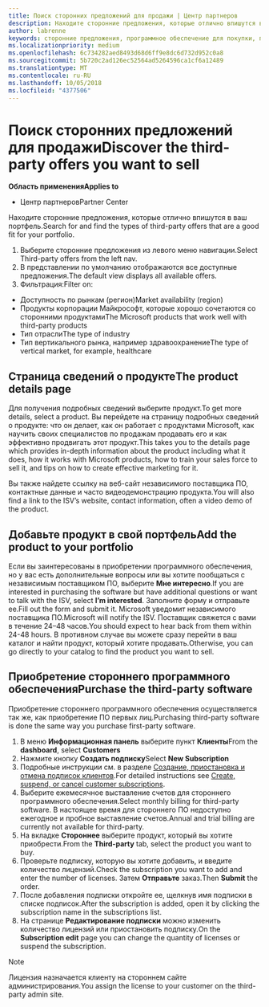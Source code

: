 ```yaml
---
title: Поиск сторонних предложений для продажи | Центр партнеров
description: Находите сторонние предложения, которые отлично впишутся в ваш портфель.
author: labrenne
keywords: сторонние предложения, программное обеспечение для покупки, поиск сторонних предложений
ms.localizationpriority: medium
ms.openlocfilehash: 6c734282aed8493d68d6ff9e8dc6d732d952c0a8
ms.sourcegitcommit: 5b720c2ad126ec52564ad5264596ca1cf6a12489
ms.translationtype: MT
ms.contentlocale: ru-RU
ms.lasthandoff: 10/05/2018
ms.locfileid: "4377506"
---
```

# <a name="discover-the-third-party-offers-you-want-to-sell"></a><span data-ttu-id="322eb-104">Поиск сторонних предложений для продажи</span><span class="sxs-lookup"><span data-stu-id="322eb-104">Discover the third-party offers you want to sell</span></span>

**<span data-ttu-id="322eb-105">Область применения</span><span class="sxs-lookup"><span data-stu-id="322eb-105">Applies to</span></span>**

-  <span data-ttu-id="322eb-106">Центр партнеров</span><span class="sxs-lookup"><span data-stu-id="322eb-106">Partner Center</span></span>

<span data-ttu-id="322eb-107">Находите сторонние предложения, которые отлично впишутся в ваш портфель.</span><span class="sxs-lookup"><span data-stu-id="322eb-107">Search for and find the types of third-party offers that are a good fit for your portfolio.</span></span> 

1.  <span data-ttu-id="322eb-108">Выберите сторонние предложения из левого меню навигации.</span><span class="sxs-lookup"><span data-stu-id="322eb-108">Select Third-party offers from the left nav.</span></span> 
2.  <span data-ttu-id="322eb-109">В представлении по умолчанию отображаются все доступные предложения.</span><span class="sxs-lookup"><span data-stu-id="322eb-109">The default view displays all available offers.</span></span> 
3.  <span data-ttu-id="322eb-110">Фильтрация:</span><span class="sxs-lookup"><span data-stu-id="322eb-110">Filter on:</span></span>

- <span data-ttu-id="322eb-111">Доступность по рынкам (регион)</span><span class="sxs-lookup"><span data-stu-id="322eb-111">Market availability (region)</span></span>
- <span data-ttu-id="322eb-112">Продукты корпорации Майкрософт, которые хорошо сочетаются со сторонними продуктами</span><span class="sxs-lookup"><span data-stu-id="322eb-112">The Microsoft products that work well with third-party products</span></span>
- <span data-ttu-id="322eb-113">Тип отрасли</span><span class="sxs-lookup"><span data-stu-id="322eb-113">The type of industry</span></span>
- <span data-ttu-id="322eb-114">Тип вертикального рынка, например здравоохранение</span><span class="sxs-lookup"><span data-stu-id="322eb-114">The type of vertical market, for example, healthcare</span></span>

## <a name="the-product-details-page"></a><span data-ttu-id="322eb-115">Страница сведений о продукте</span><span class="sxs-lookup"><span data-stu-id="322eb-115">The product details page</span></span>

<span data-ttu-id="322eb-116">Для получения подробных сведений выберите продукт.</span><span class="sxs-lookup"><span data-stu-id="322eb-116">To get more details, select a product.</span></span> <span data-ttu-id="322eb-117">Вы перейдете на страницу подробных сведений о продукте: что он делает, как он работает с продуктами Microsoft, как научить своих специалистов по продажам продавать его и как эффективно продвигать этот продукт.</span><span class="sxs-lookup"><span data-stu-id="322eb-117">This takes you to the details page which provides in-depth information about the product including what it does, how it works with Microsoft products, how to train your sales force to sell it, and tips on how to create effective marketing for it.</span></span> 

<span data-ttu-id="322eb-118">Вы также найдете ссылку на веб-сайт независимого поставщика ПО, контактные данные и часто видеодемонстрацию продукта.</span><span class="sxs-lookup"><span data-stu-id="322eb-118">You will also find a link to the ISV’s website, contact information, often a video demo of the product.</span></span> 

## <a name="add-the-product-to-your-portfolio"></a><span data-ttu-id="322eb-119">Добавьте продукт в свой портфель</span><span class="sxs-lookup"><span data-stu-id="322eb-119">Add the product to your portfolio</span></span>

<span data-ttu-id="322eb-120">Если вы заинтересованы в приобретении программного обеспечения, но у вас есть дополнительные вопросы или вы хотите пообщаться с независимым поставщиком ПО, выберите **Мне интересно**.</span><span class="sxs-lookup"><span data-stu-id="322eb-120">If you are interested in purchasing the software but have additional questions or want to talk with the ISV, select **I’m interested**.</span></span> <span data-ttu-id="322eb-121">Заполните форму и отправьте ее.</span><span class="sxs-lookup"><span data-stu-id="322eb-121">Fill out the form and submit it.</span></span> <span data-ttu-id="322eb-122">Microsoft уведомит независимого поставщика ПО.</span><span class="sxs-lookup"><span data-stu-id="322eb-122">Microsoft will notify the ISV.</span></span> <span data-ttu-id="322eb-123">Поставщик свяжется с вами в течение 24–48 часов.</span><span class="sxs-lookup"><span data-stu-id="322eb-123">You should expect to hear back from them within 24-48 hours.</span></span> <span data-ttu-id="322eb-124">В противном случае вы можете сразу перейти в ваш каталог и найти продукт, который хотите продавать.</span><span class="sxs-lookup"><span data-stu-id="322eb-124">Otherwise, you can go directly to your catalog to find the product you want to sell.</span></span>

## <a name="purchase-the-third-party-software"></a><span data-ttu-id="322eb-125">Приобретение стороннего программного обеспечения</span><span class="sxs-lookup"><span data-stu-id="322eb-125">Purchase the third-party software</span></span>

<span data-ttu-id="322eb-126">Приобретение стороннего программного обеспечения осуществляется так же, как приобретение ПО первых лиц.</span><span class="sxs-lookup"><span data-stu-id="322eb-126">Purchasing third-party software is done the same way you purchase first-party software.</span></span> 

1. <span data-ttu-id="322eb-127">В меню **Информационная панель** выберите пункт **Клиенты**</span><span class="sxs-lookup"><span data-stu-id="322eb-127">From the **dashboard**, select **Customers**</span></span>
2. <span data-ttu-id="322eb-128">Нажмите кнопку **Создать подписку**</span><span class="sxs-lookup"><span data-stu-id="322eb-128">Select **New Subscription**</span></span>
3. <span data-ttu-id="322eb-129">Подробные инструкции см. в разделе [Создание, приостановка и отмена подписок клиентов](create-a-new-subscription.md).</span><span class="sxs-lookup"><span data-stu-id="322eb-129">For detailed instructions see [Create, suspend, or cancel customer subscriptions](create-a-new-subscription.md).</span></span>
4.  <span data-ttu-id="322eb-130">Выберите ежемесячное выставление счетов для стороннего программного обеспечения.</span><span class="sxs-lookup"><span data-stu-id="322eb-130">Select monthly billing for third-party software.</span></span> <span data-ttu-id="322eb-131">В настоящее время для стороннего ПО недоступно ежегодное и пробное выставление счетов.</span><span class="sxs-lookup"><span data-stu-id="322eb-131">Annual and trial billing are currently not available for third-party.</span></span>
5.  <span data-ttu-id="322eb-132">На вкладке **Стороннее** выберите продукт, который вы хотите приобрести.</span><span class="sxs-lookup"><span data-stu-id="322eb-132">From the **Third-party** tab, select the product you want to buy.</span></span>
6.  <span data-ttu-id="322eb-133">Проверьте подписку, которую вы хотите добавить, и введите количество лицензий.</span><span class="sxs-lookup"><span data-stu-id="322eb-133">Check the subscription you want to add and enter the number of licenses.</span></span> <span data-ttu-id="322eb-134">Затем **Отправьте** заказ.</span><span class="sxs-lookup"><span data-stu-id="322eb-134">Then **Submit** the order.</span></span>
7.  <span data-ttu-id="322eb-135">После добавления подписки откройте ее, щелкнув имя подписки в списке подписок.</span><span class="sxs-lookup"><span data-stu-id="322eb-135">After the subscription is added, open it by clicking the subscription name in the subscriptions list.</span></span> 
8.  <span data-ttu-id="322eb-136">На странице **Редактирование подписки** можно изменить количество лицензий или приостановить подписку.</span><span class="sxs-lookup"><span data-stu-id="322eb-136">On the **Subscription edit** page you can change the quantity of licenses or suspend the subscription.</span></span>

> [!NOTE]  
>  <span data-ttu-id="322eb-137">Лицензия назначается клиенту на стороннем сайте администрирования.</span><span class="sxs-lookup"><span data-stu-id="322eb-137">You assign the license to your customer on the third-party admin site.</span></span>

    


